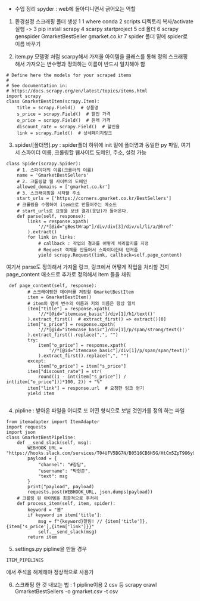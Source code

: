 - 수업 정리
spyder : web에 돌아디니면서 긁어오는 역할
1. 환경설정 
스크래핑 폴더 생성
1 1 where conda
2 scripts 디렉토리 복사/activate 실행 ->
3 pip install scrapy
4 scarpy startproject
5 cd 폴더
6 scrapy genspider GmarketBestSeller gmarket.co.kr
7 spider 폴더 밑에 spider로 이름 바꾸기 

1. item.py
모델명 처럼 scarpy해서 가져올 아이템을 클래스를 통해 정의
스크래핑 해서 가져오는 변수명과 정의하는 이름이 반드시 일치해야 함
```
# Define here the models for your scraped items
#
# See documentation in:
# https://docs.scrapy.org/en/latest/topics/items.html
import scrapy
class GmarketBestItem(scrapy.Item):
    title = scrapy.Field()  # 상품명
    s_price = scrapy.Field()  # 할인 가격
    o_price = scrapy.Field()  # 원래 가격
    discount_rate = scrapy.Field()  # 할인율
    link = scrapy.Field()  # 상세페이지링크
```


3. spider/[폴더명].py : spider폴더 하위에 init 밑에 폴더명과 동일한 py 파일, 여기서 스파이더 이름, 크롤링할 웹사이트 도메인, 주소, 설정 가능
```
class Spider(scrapy.Spider):
    # 1. 스파이더의 이름(크롤러의 이름)
    name = 'GmarketBestSellers'
    # 2. 크롤링할 웹 사이트의 도메인
    allowed_domains = ['gmarket.co.kr']
    # 3. 스크래이핑을 시작할 주소
    start_urls = ['https://corners.gmarket.co.kr/BestSellers']
    # 크롤링을 수행하여 item으로 만들어주는 메소드
    # start_urls로 요청을 보낸 결과(응답)가 들어온다.
    def parse(self, response):
        links = response.xpath(
            '//*[@id="gBestWrap"]/div/div[3]/div/ul/li/a/@href'
        ).extract()
        for link in links:
            # callback : 작업의 결과를 어떻게 처리할지를 지정
            # Request 객체를 만들어서 스파이더한테 던져줌
            yield scrapy.Request(link, callback=self.page_content)
```
여기서 parse도 정의해서 가져올 링크, 
링크에서 어떻게 작업을 처리할 건지 page_content 매소드로 추가로 정의해서 item 들을 채워
```
 def page_content(self, response):
        # 스크래이핑한 데이터를 저장할 GmarketBestItem
        item = GmarketBestItem()
        # item의 멤버 변수의 이름과 키의 이름은 항상 일치
        item["title"] = response.xpath(
            '//*[@id="itemcase_basic"]/div[1]/h1/text()'
        ).extract_first()  # extract_first() => extract()[0]
        item["s_price"] = response.xpath(
            '//*[@id="itemcase_basic"]/div[1]/p/span/strong/text()'
        ).extract_first().replace(",", "")
        try:
            item["o_price"] = response.xpath(
                '//*[@id="itemcase_basic"]/div[1]/p/span/span/text()'
            ).extract_first().replace(",", "")
        except:
            item["o_price"] = item["s_price"]
        item["discount_rate"] = str(
            round((1 - int(item["s_price"]) / int(item["o_price"]))*100, 2)) + "%"
        item["link"] = response.url  # 요청한 링크 얻기
        yield item
        
```


4. pipline : 받아온 파일을 어디로 또 어떤 형식으로 보낼 것인가를 정의 하는 파일
```
from itemadapter import ItemAdapter
import requests
import json
class GmarketBestPipeline:
    def __send_slack(self, msg):
        WEBHOOK_URL = "https://hooks.slack.com/services/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"
        payload = {
            "channel": "#잡담",
            "username": "박현준",
            "text": msg
        }
        print("payload", payload)
        requests.post(WEBHOOK_URL, json.dumps(payload))
    # 크롤링 된 아이템을 최종적으로 후처리
    def process_item(self, item, spider):
        keyword = "봄"
        if keyword in item['title']:
            msg = f"{keyword}알림! // {item['title']}, {item['s_price'],{item['link']}}"
            self.__send_slack(msg)
        return item
```


5. settings.py
pipline을 만들 경우 
```
ITEM_PIPELINES 
```
에서 주석을 해제해야 정상적으로 사용가


6. 스크래핑 한 것 내보는 법 : 1 pipline이용 2 csv 등 
scrapy crawl GmarketBestSellers -o gmarket.csv -t csv